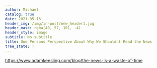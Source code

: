 ```yaml
---
author: Michael
catalog: true
date: 2021-05-16
header_img: /img/in-post/new_header1.jpg
header_mask: rgba(40, 57, 101, .4)
header_style: image
subtitle: No subtitle
title: One Persons Perspective About Why We Shouldnt Read the News
tree_state: 🌱
---
```


https://www.adamkeesling.com/blog/the-news-is-a-waste-of-time